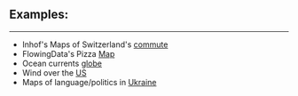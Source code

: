 ## Examples:

***

* Inhof's Maps of Switzerland's [commute](images/o33.jpg)
* FlowingData's Pizza [Map](images/pizza-all-map-2c.png)
* Ocean currents [globe](http://earth.nullschool.net/#current/ocean/surface/currents/)
* Wind over the [US](http://hint.fm/wind/)
* Maps of language/politics in [Ukraine](images/ukraine-map-composite.jpg)
